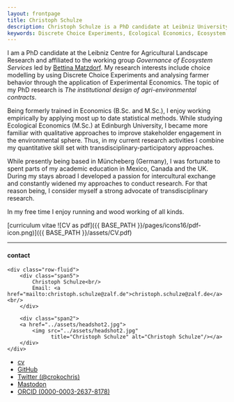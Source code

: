 ```yaml
---
layout: frontpage
title: Christoph Schulze
description: Christoph Schulze is a PhD candidate at Leibniz University Hannover. 
keywords: Discrete Choice Experiments, Ecological Economics, Ecosystem Services, Behavioral Economics
---
```


I am a PhD candidate at the Leibniz Centre for Agricultural Landscape Research and affiliated to the working group *Governance of Ecosystem Services* led by <a href="https://www.umwelt.uni-hannover.de/matzdorf0.html?&no_cache=1&L=1">Bettina Matzdorf</a>. My research interests include choice modelling by using Discrete Choice Experiments and analysing farmer behavior through the application of Experimental Economics. The topic of my PhD research is *The institutional design of agri-environmental contracts*.

Being formerly trained in Economics (B.Sc. and M.Sc.), I enjoy working empirically by applying most up to date statistical methods. While studying Ecological Economics (M.Sc.) at Edinburgh University, I became more familiar with qualitative approaches to improve stakeholder engagement in the environmental sphere. Thus, in my current research activities I combine my quantitative skill set with transdisciplinary-participatory approaches.

While presently being based in Müncheberg (Germany), I was fortunate to spent parts of my academic education in Mexico, Canada and the UK. During my stays abroad I developed a passion for intercultural exchange and constantly widened my approaches to conduct research. For that reason being, I consider myself a strong advocate of transdisciplinary research.

In my free time I enjoy running and wood working of all kinds.

[curriculum vitae ![CV as pdf]({{ BASE_PATH }}/pages/icons16/pdf-icon.png)]({{ BASE_PATH }}/assets/CV.pdf)<br/>


---


<div class="container">
<h4><a name="contact"></a>contact</h4>

    <div class="row-fluid">
        <div class="span5">
            Christoph Schulze<br/>
            Email: <a href="mailto:christoph.schulze@zalf.de">christoph.schulze@zalf.de</a><br/>
        </div>

        <div class="span2">
        <a href="../assets/headshot2.jpg">
            <img src="../assets/headshot2.jpg"
                  title="Christoph Schulze" alt="Christoph Schulze"/></a>
        </div>
    </div>
</div>

<div class="navbar">
  <div class="navbar-inner">
      <ul class="nav">
          <li><a href="{{ BASE_PATH }}/assets/CV.pdf">cv</a></li>
          <li><a href="https://github.com/crokology">GitHub</a></li>
          <li><a href="https://twitter.com/crokochris">Twitter (@crokochris)</a></li>
          <li><a rel="me" href="https://fediscience.org/@qris">Mastodon</a></li>
          <li><a href="https://orcid.org/0000-0003-2637-8178">ORCID (0000-0003-2637-8178)</a></li>
      </ul>
  </div>
</div>
